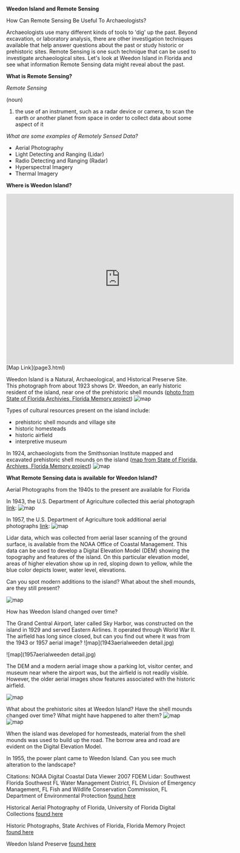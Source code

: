 
**Weedon Island and Remote Sensing**

How Can Remote Sensing Be Useful To Archaeologists?

Archaeologists use many different kinds of tools to 'dig' up the past. Beyond excavation, or laboratory analysis, there are other investigation techniques available that help answer questions about the past or study historic or prehistoric sites. Remote Sensing is one such technique that can be used to investigate archaeological sites. Let's look at Weedon Island in Florida and see what information Remote Sensing data might reveal about the past.

**What is Remote Sensing?**

*Remote Sensing*

(noun)

1. the use of an instrument, such as a radar device or camera, to scan the earth 
or another planet from space in order to collect data about some aspect of it

*What are some examples of Remotely Sensed Data?*
- Aerial Photography
- Light Detecting and Ranging (Lidar)
- Radio Detecting and Ranging (Radar)
- Hyperspectral Imagery
- Thermal Imagery 

**Where is Weedon Island?**
<iframe src="https://www.google.com/maps/embed?pb=!1m10!1m8!1m3!1d14110.409703360427!2d-82.61622868146688!3d27.852759065637784!3m2!1i1024!2i768!4f13.1!5e0!3m2!1sen!2sus!4v1487458821976" width="600" height="450" frameborder="0" style="border:0" allowfullscreen></iframe>
 [Map Link](page3.html) 
 
Weedon Island is a Natural, Archaeological, and Historical Preserve Site.
This photograph from about 1923 shows Dr. Weedon, an early historic resident of the island, near one of the prehistoric shell mounds ([photo from State of Florida Archivies, Florida Memory project](https://www.floridamemory.com/items/show/152491))
![map](weedenmoundFLMem.jpg)

Types of cultural resources present on the island include:
- prehistoric shell mounds and village site
- historic homesteads
- historic airfield
- interpretive museum

In 1924, archaeologists from the Smithsonian Institute mapped and excavated prehistoric shell mounds on the island ([map from State of Florida, Archives, Florida Memory project](https://www.floridamemory.com/items/show/31951))
![map](1924Fewkesmap.jpg)


**What Remote Sensing data is available for Weedon Island?**

Aerial Photographs from the 1940s to the present are available for Florida

In 1943, the U.S. Department of Agriculture collected this aerial photograph [link](http://ufdc.ufl.edu/UF00071777/00004):
![map](1943aerialweeden.jpg)

In 1957, the U.S. Department of Agriculture took additional aerial photographs [link](http://ufdc.ufl.edu/UF00071777/00009):
![map](1957aerialweeden.jpg)

Lidar data, which was collected from aerial laser scanning of the ground surface, is available from the NOAA Office of Coastal Management. This data can be used to develop a Digital Elevation Model (DEM) showing the topography and features of the island. On this particular elevation model, areas of higher elevation show up in red, sloping down to yellow, while the blue color depicts lower, water level, elevations.

Can you spot modern additions to the island? What about the shell mounds, are they still present?

![map](weedenDEMcrop.jpg)

How has Weedon Island changed over time?

The Grand Central Airport, later called Sky Harbor, was constructed on the island in 1929 and served Eastern Airlines. It operated through World War II. The airfield  has long since closed, but can you find out where it was from the 1943 or 1957 aerial image?
![map](1943aerialweeden detail.jpg)

![map](1957aerialweeden detail.jpg) 

The DEM and a modern aerial image show a parking lot, visitor center, and museum near where the airport was, but the airfield is not readily visible. However, the older aerial images show features associated with the historic airfield.

![map](airport.jpg) 

What about the prehistoric sites at Weedon Island? Have the shell mounds changed over time? What might have happened to alter them?
![map](demmissing2.jpg)
![map](dEMmissingmound.jpg)

When the island was developed for homesteads, material from the shell mounds was used to build up the road. The borrow area and road are evident on the Digital Elevation Model.

In 1955, the power plant came to Weedon Island. Can you see much alteration to the landscape?

Citations:
NOAA Digital Coastal Data Viewer
2007 FDEM Lidar: Southwest Florida
Southwest FL Water Management District, FL Division of Emergency Management, FL Fish and Wildlife Conservation Commission, FL Department of Environmental Protection [found here](https://coast.noaa.gov/dataviewer/#/)

Historical Aerial Photography of Florida, University of Florida Digital Collections [found here](http://ufdc.ufl.edu/aerials)

Historic Photographs, State Archives of Florida, Florida Memory Project [found here](https://www.floridamemory.com/items/show/152491)

Weedon Island Preserve [found here](http://www.weedonislandpreserve.org/)
